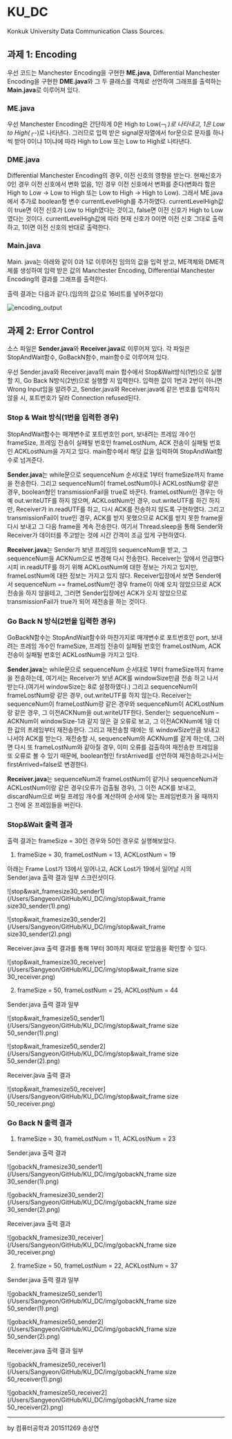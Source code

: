 # KU_DC
Konkuk University Data Communication Class Sources.

## 과제 1: Encoding

우선 코드는 Manchester Encoding을 구현한 **ME.java**, Differential Manchester Encoding을 구현한 **DME.java**와 그 두 클래스를 객체로 선언하여 그래프를 출력하는 **Main.java**로 이루어져 있다.

### ME.java

우선 Manchester Encoding은 간단하게 0은 High to Low(-┐_)로 나타내고, 1은 Low to High(_┌-)로 나타낸다. 그러므로 입력 받은 signal문자열에서 for문으로 문자를 하나씩 받아 0이냐 1이냐에 따라 High to Low 또는 Low to High로 나타낸다.

### DME.java

Differential Manchester Encoding의 경우, 이전 신호의 영향을 받는다. 현재신호가 0인 경우 이전 신호에서 변화 없음, 1인 경우 이전 신호에서 변화를 준다(변화라 함은 High to Low -> Low to High 또는 Low to High -> High to Low). 그래서 ME.java에서 추가로 boolean형 변수 currentLevelHigh를 추가하였다. currentLevelHigh값이 true면 이전 신호가 Low to High였다는 것이고, false면 이전 신호가 High to Low였다는 것이다. currentLevelHigh값에 따라 현재 신호가 0이면 이전 신호 그대로 출력하고, 1이면 이전 신호의 반대로 출력한다.

### Main.java

Main. java는 아래와 같이 0과 1로 이루어진 임의의 값을 입력 받고, ME객체와 DME객체를 생성하여 입력 받은 값의 Manchester Encoding, Differential Manchester Encoding의 결과를 그래프를 출력한다.

출력 결과는 다음과 같다.(임의의 값으로 16비트를 넣어주었다)

![encoding_output](https://github.com/sangyeon96/KU_DC/tree/master/img/encoding_output)

## 과제 2: Error Control

소스 파일은 **Sender.java**와 **Receiver.java**로 이루어져 있다. 각 파일은 StopAndWait함수, GoBackN함수, main함수로 이루어져 있다.

우선 Sender.java와 Receiver.java의 main 함수에서 Stop&Wait방식(1번)으로 실행할 지, Go Back N방식(2번)으로 실행할 지 입력한다. 입력한 값이 1번과 2번이 아니면 Wrong Input임을 알려주고, Sender.java와 Receiver.java에 같은 번호를 입력하지 않을 시, 포트번호가 달라 Connection refused된다.

### Stop & Wait 방식(1번을 입력한 경우)

StopAndWait함수는 매개변수로 포트번호인 port, 보내려는 프레임 개수인 frameSize, 프레임 전송이 실패될 번호인 frameLostNum, ACK 전송이 실패될 번호인 ACKLostNum을 가지고 있다. main함수에서 해당 값을 입력하여 StopAndWait함수로 넘겨준다.

 **Sender.java**는 while문으로 sequenceNum 순서대로 1부터 frameSize까지 frame을 전송한다. 그리고 sequenceNum이 frameLostNum이나 ACKLostNum랑 같은 경우, boolean형인 transmissionFail을 true로 바꾼다. frameLostNum인 경우는 아예 out.writeUTF를 하지 않으며, ACKLostNum인 경우, out.writeUTF를 하긴 하지만, Receiver가 in.readUTF를 하고, 다시 ACK를 전송하지 않도록 구현하였다. 그리고 transmissionFail이 true인 경우, ACK를 받지 못했으므로 ACK를 받지 못한 frame을 다시 보내고 그 다음 frame을 계속 전송한다. 여기서 Thread.sleep을 통해 Sender와 Receiver가 데이터를 주고받는 것에 시간 간격이 조금 있게 구현하였다.

 **Receiver.java**는 Sender가 보낸 프레임의 sequenceNum을 받고, 그 sequenceNum을 ACKNum으로 변경해 다시 전송한다. Receiver는 앞에서 언급했다시피 in.readUTF를 하기 위해 ACKLostNum에 대한 정보는 가지고 있지만, frameLostNum에 대한 정보는 가지고 있지 않다. Receiver입장에서 보면 Sender에서 sequenceNum == frameLostNum인 경우 frame이 아예 오지 않았으므로 ACK전송을 하지 않을테고, 그러면 Sender입장에선 ACK가 오지 않았으므로 transmissionFail가 true가 되어 재전송을 하는 것이다.

### Go Back N 방식(2번을 입력한 경우)

GoBackN함수는 StopAndWait함수와 마찬가지로 매개변수로 포트번호인 port, 보내려는 프레임 개수인 frameSize, 프레임 전송이 실패될 번호인 frameLostNum, ACK 전송이 실패될 번호인 ACKLostNum을 가지고 있다.

 **Sender.java**는 while문으로 sequenceNum 순서대로 1부터 frameSize까지 frame을 전송하는데, 여기서는 Receiver가 보낸 ACK를 windowSize만큼 전송 하고 나서 받는다.(여기서 windowSize는 8로 설정하였다.) 그리고 sequenceNum이 frameLostNum랑 같은 경우, out.writeUTF를 하지 않는다. Receiver는 sequenceNum이 frameLostNum랑 같은 경우와 sequenceNum이 ACKLostNum랑 같은 경우, 그 이전ACKNum을 out.writeUTF한다. Sender는 sequenceNum – ACKNum이 windowSize-1과 같지 않은 걸 오류로 보고, 그 이전ACKNum에 1을 더한 값의 프레임부터 재전송한다. 그리고 재전송할 때에는 또 windowSize만큼 보내고나서야 ACK를 받는다. 재전송할 시, sequenceNum와 ACKNum를 같게 하는데, 그러면 다시 또 frameLostNum와 같아질 경우, 이미 오류를 검출하여 재전송한 프레임을 또 오류로 볼 수 있기 때문에, boolean형인 firstArrived를 선언하여 재전송하고나서는 firstArrived=false로 변경한다.

 **Receiver.java**는 sequenceNum과 frameLostNum이 같거나 sequenceNum과 ACKLostNum이랑 같은 경우(오류가 검출될 경우), 그 이전 ACK를 보내고, discardNum으로 버릴 프레임 개수를 계산하여 순서에 맞는 프레임번호가 올 때까지 그 전에 온 프레임들을 버린다.

### Stop&Wait 출력 결과

출력 결과는 frameSize = 30인 경우와 50인 경우로 실행해보았다.

1) frameSize = 30, frameLostNum = 13, ACKLostNum = 19

아래는 Frame Lost가 13에서 일어나고, ACK Lost가 19에서 일어날 시의 Sender.java 출력 결과 일부 스크린샷이다.

![stop&wait_framesize30_sender1](/Users/Sangyeon/GitHub/KU_DC/img/stop&wait_frame size30_sender(1).png)

![stop&wait_framesize30_sender2](/Users/Sangyeon/GitHub/KU_DC/img/stop&wait_frame size30_sender(2).png)

Receiver.java 출력 결과를 통해 1부터 30까지 제대로 받았음을 확인할 수 있다.

![stop&wait_framesize30_receiver](/Users/Sangyeon/GitHub/KU_DC/img/stop&wait_frame size 30_receiver.png)



2) frameSize = 50, frameLostNum = 25, ACKLostNum = 44

Sender.java 출력 결과 일부

![stop&wait_framesize50_sender1](/Users/Sangyeon/GitHub/KU_DC/img/stop&wait_frame size 50_sender(1).png)

![stop&wait_framesize50_sender2](/Users/Sangyeon/GitHub/KU_DC/img/stop&wait_frame size 50_sender(2).png)

Receiver.java 출력 결과

![stop&wait_framesize50_receiver](/Users/Sangyeon/GitHub/KU_DC/img/stop&wait_frame size 50_receiver.png)

 

### Go Back N 출력 결과

1) frameSize = 30, frameLostNum = 11, ACKLostNum = 23

Sender.java 출력 결과 

![gobackN_framesize30_sender1](/Users/Sangyeon/GitHub/KU_DC/img/gobackN_frame size 30_sender(1).png)

![gobackN_framesize30_sender2](/Users/Sangyeon/GitHub/KU_DC/img/gobackN_frame size 30_sender(2).png)

Receiver.java 출력 결과

![gobackN_framesize30_receiver](/Users/Sangyeon/GitHub/KU_DC/img/gobackN_frame size 30_receiver.png)

 

2) frameSize = 50, frameLostNum = 22, ACKLostNum = 37

Sender.java 출력 결과 일부

![gobackN_framesize50_sender1](/Users/Sangyeon/GitHub/KU_DC/img/gobackN_frame size 50_sender(1).png)

![gobackN_framesize50_sender2](/Users/Sangyeon/GitHub/KU_DC/img/gobackN_frame size 50_sender(2).png)

Receiver.java 출력 결과 일부

![gobackN_framesize50_receiver1](/Users/Sangyeon/GitHub/KU_DC/img/gobackN_frame size 50_receiver(1).png)

![gobackN_framesize50_receiver2](/Users/Sangyeon/GitHub/KU_DC/img/gobackN_frame size 50_receiver(2).png)

-----

by 컴퓨터공학과 201511269 송상연

